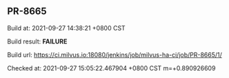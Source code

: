 <h2><a name="pr-8665" class="anchor" href="#pr-8665" rel="nofollow" aria-hidden="true"><span class="octicon octicon-link"></span></a>PR-8665</h2>

<p>Build at: 2021-09-27 14:38:21 +0800 CST</p>

<p>Build result: <strong>FAILURE</strong></p>

<p>Build url: <a href="https://ci.milvus.io:18080/jenkins/job/milvus-ha-ci/job/PR-8665/1/" rel="nofollow">https://ci.milvus.io:18080/jenkins/job/milvus-ha-ci/job/PR-8665/1/</a></p>

<p>Checked at: 2021-09-27 15:05:22.467904 +0800 CST m=+0.890926609</p>
